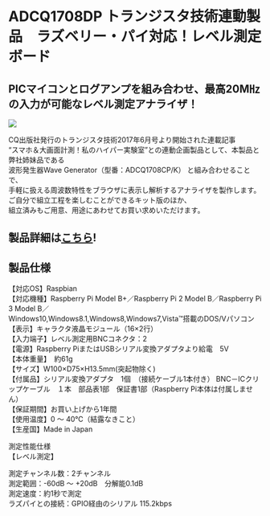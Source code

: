 # ADCQ1708DP トランジスタ技術連動製品　ラズベリー・パイ対応！レベル測定ボード

## PICマイコンとログアンプを組み合わせ、最高20M㎐の入力が可能なレベル測定アナライザ！

![](https://bit-trade-one.co.jp/wp/wp-content/uploads/2017/07/ce9858d7be314998144e9750184b85d2.png)  

CQ出版社発行のトランジスタ技術2017年6月号より開始された連載記事  
“スマホ＆大画面計測！私のハイパー実験室”との連動企画製品として、本製品と弊社姉妹品である  
波形発生器Wave Generator（型番：ADCQ1708CP/K） と組み合わせることで、  
手軽に扱える周波数特性をブラウザに表示し解析するアナライザを製作します。  
ご自分で組立工程を楽しむことができるキット版のほか、  
組立済みもご用意、用途にあわせてお買い求めいただけます。  

## 製品詳細は[こちら](https://bit-trade-one.co.jp/product/module/adcq1708dp/)!

## 製品仕様

【対応OS】Raspbian  
【対応機種】Raspberry Pi Model B+／Raspberry Pi 2 Model B／Raspberry Pi 3 Model B／  
            Windows10,Windows8.1,Windows8,Windows7,Vista™搭載のDOS/Vパソコン  
【表示】キャラクタ液晶モジュール（16×2行）  
【入力端子】レベル測定用BNCコネクタ：2  
【電源】Raspberry PiまたはUSBシリアル変換アダプタより給電　5V  
【本体重量】　約61g  
【サイズ】W100×D75×H13.5mm(突起物除く)  
【付属品】シリアル変換アダプタ　1個　（接続ケーブル1本付き） BNC－ICクリップケーブル　１本　部品表1部　保証書1部（Raspberry Pi本体は付属しません）  
【保証期間】お買い上げから1年間  
【使用温度】0 ～ 40℃（結露なきこと）  
【生産国】Made in Japan  


測定性能仕様  
【レベル測定】  

測定チャンネル数：2チャンネル  
測定範囲：-60dB ～ +20dB　分解能0.1dB  
測定速度：約1秒で測定  
ラズパイとの接続：GPIO経由のシリアル 115.2kbps  
